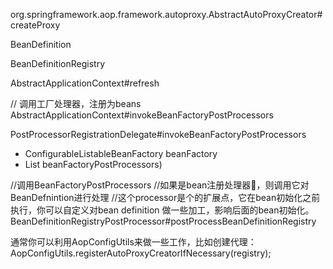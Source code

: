 org.springframework.aop.framework.autoproxy.AbstractAutoProxyCreator#createProxy



BeanDefinition

BeanDefinitionRegistry


AbstractApplicationContext#refresh

// 调用工厂处理器，注册为beans
AbstractApplicationContext#invokeBeanFactoryPostProcessors

PostProcessorRegistrationDelegate#invokeBeanFactoryPostProcessors
- ConfigurableListableBeanFactory beanFactory
- List<BeanFactoryPostProcessor> beanFactoryPostProcessors) 

//调用BeanFactoryPostProcessors 
//如果是bean注册处理器，则调用它对BeanDefnintion进行处理
//这个processor是个的扩展点，它在bean初始化之前执行，你可以自定义对bean definition 做一些加工，影响后面的bean初始化。
BeanDefinitionRegistryPostProcessor#postProcessBeanDefinitionRegistry

通常你可以利用AopConfigUtils来做一些工作，比如创建代理：
AopConfigUtils.registerAutoProxyCreatorIfNecessary(registry);